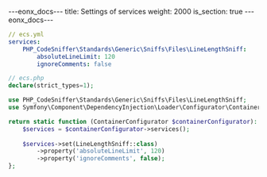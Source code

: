---eonx_docs---
title: Settings of services
weight: 2000
is_section: true
---eonx_docs---
```yaml
// ecs.yml
services:
    PHP_CodeSniffer\Standards\Generic\Sniffs\Files\LineLengthSniff:
        absoluteLineLimit: 120
        ignoreComments: false
```
```php
// ecs.php
declare(strict_types=1);

use PHP_CodeSniffer\Standards\Generic\Sniffs\Files\LineLengthSniff;
use Symfony\Component\DependencyInjection\Loader\Configurator\ContainerConfigurator;

return static function (ContainerConfigurator $containerConfigurator): void {
    $services = $containerConfigurator->services();
    
    $services->set(LineLengthSniff::class)
        ->property('absoluteLineLimit', 120)
        ->property('ignoreComments', false);
};

```
